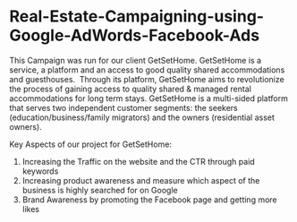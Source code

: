 # Real-Estate-Campaigning-using-Google-AdWords-Facebook-Ads

This Campaign was run for our client GetSetHome.
GetSetHome is a service, a platform and an access to good quality shared accommodations and guesthouses. 
Through its platform, GetSetHome aims to revolutionize the process of gaining access to quality
shared & managed rental accommodations for long term stays.
GetSetHome is a multi-sided platform that serves two independent 
customer segments: the seekers (education/business/family migrators) and the owners (residential asset owners).


Key Aspects of our project for GetSetHome:
1. Increasing the Traffic on the website and the CTR through paid keywords
2. Increasing product awareness and measure which aspect of the business is highly searched for on Google
3. Brand Awareness by promoting the Facebook page and getting more likes
